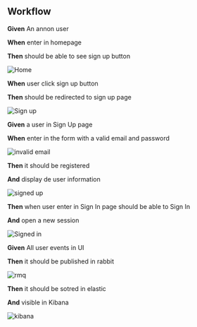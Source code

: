 
## Workflow

**Given** An annon user

 **When** enter in homepage 
 
 **Then** should be able to see sign up button
 
![Home](https://imgur.com/ykxHf1d.png)

 **When** user click sign up button 
 
 **Then** should be redirected to sign up page

![Sign up](https://imgur.com/qZs8iIP.png)

**Given** a user in Sign Up page

 **When** enter in the form with a valid email and password
 
![invalid email](https://imgur.com/w9Z1w8d.png)

 **Then** it should be registered

  **And** display de user information
 
![signed up](https://imgur.com/XbRtfUh.png)

 **Then** when user enter in Sign In page should be able to Sign In
   
  **And** open a new session

 ![Signed in](https://imgur.com/ZjmTDYU.png)

 **Given** All user events in UI
   
  **Then** it should be published in rabbit

 ![rmq](https://imgur.com/XobqV9j.png)

  **Then** it should be sotred in elastic

   **And** visible in Kibana

![kibana](https://imgur.com/VMRLSDJ.png)